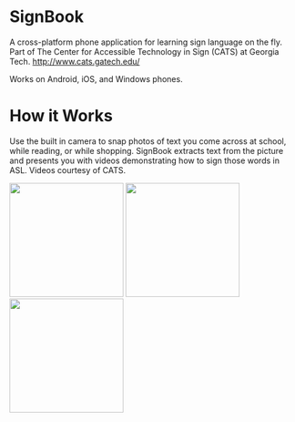 # SignBook
A cross-platform phone application for learning sign language on the fly. Part of The Center for Accessible Technology in Sign (CATS) at Georgia Tech. http://www.cats.gatech.edu/

Works on Android, iOS, and Windows phones.

# How it Works
Use the built in camera to snap photos of text you come across at school, while reading, or while shopping. SignBook extracts text from the picture and presents you with videos demonstrating how to sign those words in ASL. Videos courtesy of CATS.

<img src="http://i.imgur.com/a6zZpKO.jpg" width="200"/>
<img src="http://i.imgur.com/BEc7Ves.jpg" width="200"/>
<img src="http://i.imgur.com/As9ubTW.png" width="200"/>
